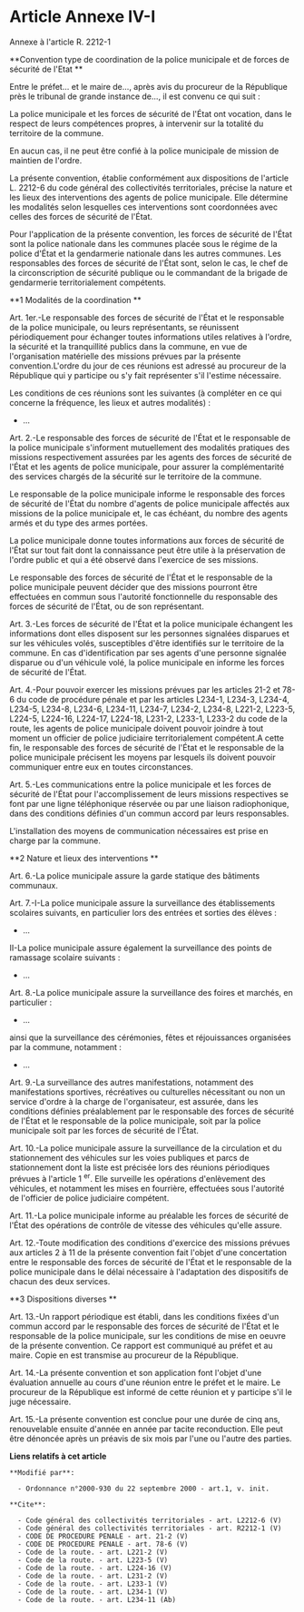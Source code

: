 # Article Annexe IV-I

Annexe à l'article R. 2212-1 

**Convention type de coordination de la police municipale et de forces de sécurité de l'Etat **

Entre le préfet... et le maire de..., après avis du procureur de la République près le tribunal de grande instance de..., il
est convenu ce qui suit : 

La police municipale et les forces de sécurité de l'État ont vocation, dans le respect de leurs compétences propres, à
intervenir sur la totalité du territoire de la commune. 

En aucun cas, il ne peut être confié à la police municipale de mission de maintien de l'ordre. 

La présente convention, établie conformément aux dispositions de l'article L. 2212-6 du code général des collectivités
territoriales, précise la nature et les lieux des interventions des agents de police municipale. Elle détermine les modalités
selon lesquelles ces interventions sont coordonnées avec celles des forces de sécurité de l'État. 

Pour l'application de la présente convention, les forces de sécurité de l'État sont la police nationale dans les communes
placée sous le régime de la police d'État et la gendarmerie nationale dans les autres communes. Les responsables des forces
de sécurité de l'État sont, selon le cas, le chef de la circonscription de sécurité publique ou le commandant de la brigade
de gendarmerie territorialement compétents. 

**1 Modalités de la coordination **

Art. 1er.-Le responsable des forces de sécurité de l'État et le responsable de la police municipale, ou leurs représentants,
se réunissent périodiquement pour échanger toutes informations utiles relatives à l'ordre, la sécurité et la tranquillité
publics dans la commune, en vue de l'organisation matérielle des missions prévues par la présente convention.L'ordre du jour
de ces réunions est adressé au procureur de la République qui y participe ou s'y fait représenter s'il l'estime nécessaire. 

Les conditions de ces réunions sont les suivantes (à compléter en ce qui concerne la fréquence, les lieux et autres
modalités) :

- ... 

Art. 2.-Le responsable des forces de sécurité de l'État et le responsable de la police municipale s'informent mutuellement
des modalités pratiques des missions respectivement assurées par les agents des forces de sécurité de l'État et les agents de
police municipale, pour assurer la complémentarité des services chargés de la sécurité sur le territoire de la commune. 

Le responsable de la police municipale informe le responsable des forces de sécurité de l'État du nombre d'agents de police
municipale affectés aux missions de la police municipale et, le cas échéant, du nombre des agents armés et du type des armes
portées. 

La police municipale donne toutes informations aux forces de sécurité de l'État sur tout fait dont la connaissance peut être
utile à la préservation de l'ordre public et qui a été observé dans l'exercice de ses missions. 

Le responsable des forces de sécurité de l'État et le responsable de la police municipale peuvent décider que des missions
pourront être effectuées en commun sous l'autorité fonctionnelle du responsable des forces de sécurité de l'État, ou de son
représentant. 

Art. 3.-Les forces de sécurité de l'État et la police municipale échangent les informations dont elles disposent sur les
personnes signalées disparues et sur les véhicules volés, susceptibles d'être identifiés sur le territoire de la commune. En
cas d'identification par ses agents d'une personne signalée disparue ou d'un véhicule volé, la police municipale en informe
les forces de sécurité de l'État. 

Art. 4.-Pour pouvoir exercer les missions prévues par les articles 21-2 et 78-6 du code de procédure pénale et par les
articles L234-1, L234-3, L234-4, L234-5, L234-8, L234-6, 
L234-11, L234-7, L234-2, L234-8, L221-2, L223-5, L224-5, L224-16, L224-17, L224-18, L231-2, L233-1, L233-2 du code de la
route, les agents de police municipale doivent pouvoir joindre à tout moment un officier de police judiciaire
territorialement compétent.A cette fin, le responsable des forces de sécurité de l'État et le responsable de la police
municipale précisent les moyens par lesquels ils doivent pouvoir communiquer entre eux en toutes circonstances. 

Art. 5.-Les communications entre la police municipale et les forces de sécurité de l'État pour l'accomplissement de leurs
missions respectives se font par une ligne téléphonique réservée ou par une liaison radiophonique, dans des conditions
définies d'un commun accord par leurs responsables.

L'installation des moyens de communication nécessaires est prise en charge par la commune. 

**2 Nature et lieux des interventions **

Art. 6.-La police municipale assure la garde statique des bâtiments communaux. 

Art. 7.-I-La police municipale assure la surveillance des établissements scolaires suivants, en particulier lors des entrées
et sorties des élèves :

- ... 

II-La police municipale assure également la surveillance des points de ramassage scolaire suivants :

- ... 

Art. 8.-La police municipale assure la surveillance des foires et marchés, en particulier :

- ... 

ainsi que la surveillance des cérémonies, fêtes et réjouissances organisées par la commune, notamment :

- ... 

Art. 9.-La surveillance des autres manifestations, notamment des manifestations sportives, récréatives ou culturelles
nécessitant ou non un service d'ordre à la charge de l'organisateur, est assurée, dans les conditions définies préalablement
par le responsable des forces de sécurité de l'État et le responsable de la police municipale, soit par la police municipale
soit par les forces de sécurité de l'État. 

Art. 10.-La police municipale assure la surveillance de la circulation et du stationnement des véhicules sur les voies
publiques et parcs de stationnement dont la liste est précisée lors des réunions périodiques prévues à l'article 1 
  <sup>er</sup>. Elle surveille les opérations d'enlèvement des véhicules, et notamment les mises en fourrière, effectuées
sous l'autorité de l'officier de police judiciaire compétent. 

Art. 11.-La police municipale informe au préalable les forces de sécurité de l'État des opérations de contrôle de vitesse des
véhicules qu'elle assure. 

Art. 12.-Toute modification des conditions d'exercice des missions prévues aux articles 2 à 11 de la présente convention fait
l'objet d'une concertation entre le responsable des forces de sécurité de l'État et le responsable de la police municipale
dans le délai nécessaire à l'adaptation des dispositifs de chacun des deux services. 

**3 Dispositions diverses **

Art. 13.-Un rapport périodique est établi, dans les conditions fixées d'un commun accord par le responsable des forces de
sécurité de l'État et le responsable de la police municipale, sur les conditions de mise en oeuvre de la présente convention.
Ce rapport est communiqué au préfet et au maire. Copie en est transmise au procureur de la République. 

Art. 14.-La présente convention et son application font l'objet d'une évaluation annuelle au cours d'une réunion entre le
préfet et le maire. Le procureur de la République est informé de cette réunion et y participe s'il le juge nécessaire. 

Art. 15.-La présente convention est conclue pour une durée de cinq ans, renouvelable ensuite d'année en année par tacite
reconduction. Elle peut être dénoncée après un préavis de six mois par l'une ou l'autre des parties.

**Liens relatifs à cet article**

	**Modifié par**:

	  - Ordonnance n°2000-930 du 22 septembre 2000 - art.1, v. init.

	**Cite**:

	  - Code général des collectivités territoriales - art. L2212-6 (V)
	  - Code général des collectivités territoriales - art. R2212-1 (V)
	  - CODE DE PROCEDURE PENALE - art. 21-2 (V)
	  - CODE DE PROCEDURE PENALE - art. 78-6 (V)
	  - Code de la route. - art. L221-2 (V)
	  - Code de la route. - art. L223-5 (V)
	  - Code de la route. - art. L224-16 (V)
	  - Code de la route. - art. L231-2 (V)
	  - Code de la route. - art. L233-1 (V)
	  - Code de la route. - art. L234-1 (V)
	  - Code de la route. - art. L234-11 (Ab)
